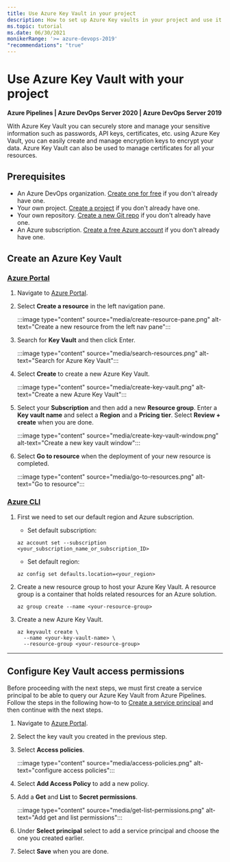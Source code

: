 ```yaml
---
title: Use Azure Key Vault in your project
description: How to set up Azure Key vaults in your project and use it in your Azure Pipelines
ms.topic: tutorial
ms.date: 06/30/2021
monikerRange: '>= azure-devops-2019'
"recommendations": "true"
---
```


# Use Azure Key Vault with your project

**Azure Pipelines | Azure DevOps Server 2020 | Azure DevOps Server 2019**

With Azure Key Vault you can securely store and manage your sensitive information such as passwords, API keys, certificates, etc. using Azure Key Vault, you can easily create and manage encryption keys to encrypt your data. Azure Key Vault can also be used to manage certificates for all your resources.

## Prerequisites

- An Azure DevOps organization. [Create one for free](../../organizations/accounts/create-organization.md#create-an-organization) if you don't already have one.
- Your own project. [Create a project](../../organizations/projects/create-project.md#create-a-project) if you don't already have one.
- Your own repository. [Create a new Git repo](../../repos/git/create-new-repo.md) if you don't already have one.
- An Azure subscription. [Create a free Azure account](https://azure.microsoft.com/free) if you don't already have one.

## Create an Azure Key Vault


### [Azure Portal](#tab/portal/)

1. Navigate to [Azure Portal](https://portal.azure.com/).

1. Select **Create a resource** in the left navigation pane.

    :::image type="content" source="media/create-resource-pane.png" alt-text="Create a new resource from the left nav pane":::

1. Search for **Key Vault** and then click Enter.
    
    :::image type="content" source="media/search-resources.png" alt-text="Search for Azure Key Vault":::

1. Select **Create** to create a new Azure Key Vault.

    :::image type="content" source="media/create-key-vault.png" alt-text="Create a new Azure Key Vault":::

1. Select your **Subscription** and then add a new **Resource group**. Enter a **Key vault name** and select a **Region** and a **Pricing tier**. Select **Review + create** when you are done.

    :::image type="content" source="media/create-key-vault-window.png" alt-text="Create a new key vault window":::

1. Select **Go to resource** when the deployment of your new resource is completed.

    :::image type="content" source="media/go-to-resources.png" alt-text="Go to resource":::

### [Azure CLI](#tab/cli/)

1. First we need to set our default region and Azure subscription.

    - Set default subscription:
    
    ```Command
    az account set --subscription <your_subscription_name_or_subscription_ID>
    ```

    - Set default region:
    
    ```Command
    az config set defaults.location=<your_region>
    ```

1. Create a new resource group to host your Azure Key Vault. A resource group is a container that holds related resources for an Azure solution.

    ```Command
    az group create --name <your-resource-group>
    ```
   
1. Create a new Azure Key Vault.

    ```Command
    az keyvault create \
      --name <your-key-vault-name> \
      --resource-group <your-resource-group>
    ```
---

## Configure Key Vault access permissions

Before proceeding with the next steps, we must first create a service principal to be able to query our Azure Key Vault from Azure Pipelines. Follow the steps in the following how-to to [Create a service principal](azure/active-directory/develop/howto-create-service-principal-portal.md#register-an-application-with-azure-ad-and-create-a-service-principal) and then continue with the next steps.

1. Navigate to [Azure Portal](https://portal.azure.com/).

1. Select the key vault you created in the previous step.

1. Select **Access policies**.

    :::image type="content" source="media/access-policies.png" alt-text="configure access policies":::

1. Select **Add Access Policy** to add a new policy.

1. Add a **Get** and **List** to **Secret permissions**.

    :::image type="content" source="media/get-list-permissions.png" alt-text="Add get and list permissions":::

1. Under **Select principal** select to add a service principal and choose the one you created earlier.

1. Select **Save** when you are done.
